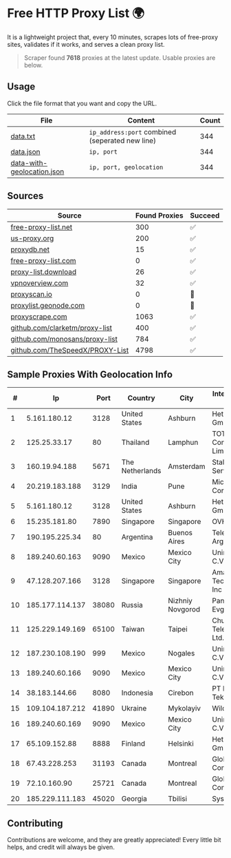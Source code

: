 
# Free HTTP Proxy List 🌍

It is a lightweight project that, every 10 minutes, scrapes lots of free-proxy sites, validates if it works, and serves a clean proxy list.


> Scraper found **7618** proxies at the latest update. Usable proxies are below.

## Usage

Click the file format that you want and copy the URL.


|File|Content|Count|
|----|-------|-----|
|[data.txt](https://raw.githubusercontent.com/themiralay/Proxy-List-World/master/data.txt)|`ip_address:port` combined (seperated new line)|344|
|[data.json](https://raw.githubusercontent.com/themiralay/Proxy-List-World/master/data.json)|`ip, port`|344|
|[data-with-geolocation.json](https://raw.githubusercontent.com/themiralay/Proxy-List-World/master/data-with-geolocation.json)|`ip, port, geolocation`|344|

## Sources

|Source|Found Proxies|Succeed|
|------|-------------|-------|
|[free-proxy-list.net](https://free-proxy-list.net)|300|✅|
|[us-proxy.org](https://www.us-proxy.org)|200|✅|
|[proxydb.net](http://proxydb.net)|15|✅|
|[free-proxy-list.com](https://free-proxy-list.com/?page=&port=&type%5B%5D=http&type%5B%5D=https&up_time=0&search=Search)|0|✅|
|[proxy-list.download](https://www.proxy-list.download/HTTP)|26|✅|
|[vpnoverview.com](https://vpnoverview.com/privacy/anonymous-browsing/free-proxy-servers)|32|✅|
|[proxyscan.io](https://www.proxyscan.io)|0|🚫|
|[proxylist.geonode.com](https://proxylist.geonode.com/api/proxy-list?limit=300&page=1&sort_by=lastChecked&sort_type=desc&protocols=http,https)|0|🚫|
|[proxyscrape.com](https://api.proxyscrape.com/v2/?request=displayproxies&protocol=http&timeout=10000&country=all&ssl=all&anonymity=all)|1063|✅|
|[github.com/clarketm/proxy-list](https://raw.githubusercontent.com/clarketm/proxy-list/master/proxy-list-raw.txt)|400|✅|
|[github.com/monosans/proxy-list](https://raw.githubusercontent.com/monosans/proxy-list/main/proxies/http.txt)|784|✅|
|[github.com/TheSpeedX/PROXY-List](https://raw.githubusercontent.com/TheSpeedX/PROXY-List/master/http.txt)|4798|✅|


## Sample Proxies With Geolocation Info

|#|Ip|Port|Country|City|Internet Service Provider|
|-|--|----|-------|----|-------------------------|
|1|5.161.180.12|3128|United States|Ashburn|Hetzner Online GmbH|
|2|125.25.33.17|80|Thailand|Lamphun|TOT Public Company Limited|
|3|160.19.94.188|5671|The Netherlands|Amsterdam|Stallion Network Services Limited|
|4|20.219.183.188|3129|India|Pune|Microsoft Corporation|
|5|5.161.180.12|3128|United States|Ashburn|Hetzner Online GmbH|
|6|15.235.181.80|7890|Singapore|Singapore|OVH SAS|
|7|190.195.225.34|80|Argentina|Buenos Aires|Telecom Argentina S.A.|
|8|189.240.60.163|9090|Mexico|Mexico City|Uninet S.A. de C.V.|
|9|47.128.207.166|3128|Singapore|Singapore|Amazon Technologies Inc|
|10|185.177.114.137|38080|Russia|Nizhniy Novgorod|Panin Kirill Evgenyevich|
|11|125.229.149.169|65100|Taiwan|Taipei|Chunghwa Telecom Co., Ltd.|
|12|187.230.108.190|999|Mexico|Nogales|Uninet S.A. de C.V.|
|13|189.240.60.166|9090|Mexico|Mexico City|Uninet S.A. de C.V.|
|14|38.183.144.66|8080|Indonesia|Cirebon|PT Ikhlas Cipta Teknologi|
|15|109.104.187.212|41890|Ukraine|Mykolayiv|WildPark Co|
|16|189.240.60.169|9090|Mexico|Mexico City|Uninet S.A. de C.V.|
|17|65.109.152.88|8888|Finland|Helsinki|Hetzner Online GmbH|
|18|67.43.228.253|31193|Canada|Montreal|GloboTech Communications|
|19|72.10.160.90|25721|Canada|Montreal|GloboTech Communications|
|20|185.229.111.183|45020|Georgia|Tbilisi|Sysnet LLC|



## Contributing

Contributions are welcome, and they are greatly appreciated! Every
little bit helps, and credit will always be given.

